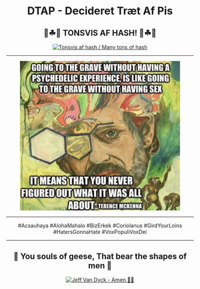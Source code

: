 <div align="center">

# DTAP - Decideret Træt Af Pis


## 💚☘🌱 TONSVIS AF HASH! 🌱☘💚
[![Tonsvis af hash / Many tons of hash](https://img.youtube.com/vi/lCv8Ao3XGho/0.jpg)](https://youtu.be/lCv8Ao3XGho)


</div>


<hr/>

<p align="center">
  <img alt="Terence Kemp McKenna - GOING TO THE GRAVE WITHOUT HAVING A PSYCHEDELIC EXPERIENCE, IS LIKE GOING TO THE GRAVE WITHOUT HAVING SEX - IT MEANS THAT YOU NEVER FIGURED OUT WHAT IT WAS ALL ABOUT" width="430" src="https://github.com/Danielkaas94/DTAP/blob/main/Img/MemeLord/TerenceKempMcKenna.jpg?raw=true">
</p>

<hr/>


<div align="center">

#Acsauhaya
#AlohaMahalo
#BizErkek
#Coriolanus
#GirdYourLoins
#HatersGonnaHate
#VoxPopuliVoxDei

</div>

<hr/>

<div width="12" align="center">

## 🦆 You souls of geese, That bear the shapes of men 🦆

[![Jeff Van Dyck - Amen 🎵🎶](https://img.youtube.com/vi/WNFxocGFb2A/0.jpg)](https://youtu.be/WNFxocGFb2A)

</div>